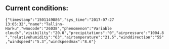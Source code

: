 ## Current conditions: 
 ``` {"timestamp":"1501149886","sys_time":"2017-07-27 13:05:32","name":"Tallinn-Harku","wmocode":"26038","phenomenon":"Variable clouds","visibility":"20.0","precipitations":"0","airpressure":"1004.8","relativehumidity":"63","airtemperature":"21.5","winddirection":"55","windspeed":"5.3","windspeedmax":"8.6"} ```
